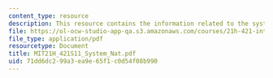 ```yaml
---
content_type: resource
description: This resource contains the information related to the system naturae.
file: https://ol-ocw-studio-app-qa.s3.amazonaws.com/courses/21h-421-introduction-to-environmental-history-spring-2011/71dd6dc299a3ea9e65f1c0d54f08b990_MIT21H_421S11_System_Nat.pdf
file_type: application/pdf
resourcetype: Document
title: MIT21H_421S11_System_Nat.pdf
uid: 71dd6dc2-99a3-ea9e-65f1-c0d54f08b990
---
```

